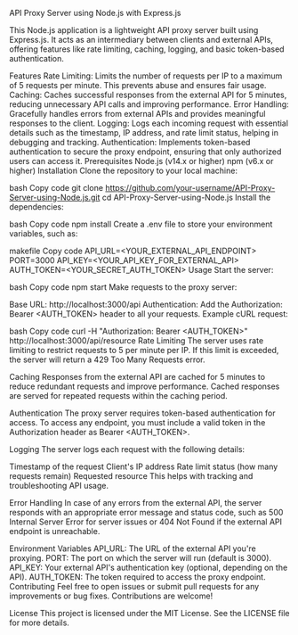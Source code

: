 API Proxy Server using Node.js with Express.js

This Node.js application is a lightweight API proxy server built using Express.js. It acts as an intermediary between clients and external APIs, offering features like rate limiting, caching, logging, and basic token-based authentication.

Features
Rate Limiting: Limits the number of requests per IP to a maximum of 5 requests per minute. This prevents abuse and ensures fair usage.
Caching: Caches successful responses from the external API for 5 minutes, reducing unnecessary API calls and improving performance.
Error Handling: Gracefully handles errors from external APIs and provides meaningful responses to the client.
Logging: Logs each incoming request with essential details such as the timestamp, IP address, and rate limit status, helping in debugging and tracking.
Authentication: Implements token-based authentication to secure the proxy endpoint, ensuring that only authorized users can access it.
Prerequisites
Node.js (v14.x or higher)
npm (v6.x or higher)
Installation
Clone the repository to your local machine:

bash
Copy code
git clone https://github.com/your-username/API-Proxy-Server-using-Node.js.git
cd API-Proxy-Server-using-Node.js
Install the dependencies:

bash
Copy code
npm install
Create a .env file to store your environment variables, such as:

makefile
Copy code
API_URL=<YOUR_EXTERNAL_API_ENDPOINT>
PORT=3000
API_KEY=<YOUR_API_KEY_FOR_EXTERNAL_API>
AUTH_TOKEN=<YOUR_SECRET_AUTH_TOKEN>
Usage
Start the server:

bash
Copy code
npm start
Make requests to the proxy server:

Base URL: http://localhost:3000/api
Authentication: Add the Authorization: Bearer <AUTH_TOKEN> header to all your requests.
Example cURL request:

bash
Copy code
curl -H "Authorization: Bearer <AUTH_TOKEN>" http://localhost:3000/api/resource
Rate Limiting
The server uses rate limiting to restrict requests to 5 per minute per IP. If this limit is exceeded, the server will return a 429 Too Many Requests error.

Caching
Responses from the external API are cached for 5 minutes to reduce redundant requests and improve performance. Cached responses are served for repeated requests within the caching period.

Authentication
The proxy server requires token-based authentication for access. To access any endpoint, you must include a valid token in the Authorization header as Bearer <AUTH_TOKEN>.

Logging
The server logs each request with the following details:

Timestamp of the request
Client's IP address
Rate limit status (how many requests remain)
Requested resource
This helps with tracking and troubleshooting API usage.

Error Handling
In case of any errors from the external API, the server responds with an appropriate error message and status code, such as 500 Internal Server Error for server issues or 404 Not Found if the external API endpoint is unreachable.

Environment Variables
API_URL: The URL of the external API you're proxying.
PORT: The port on which the server will run (default is 3000).
API_KEY: Your external API's authentication key (optional, depending on the API).
AUTH_TOKEN: The token required to access the proxy endpoint.
Contributing
Feel free to open issues or submit pull requests for any improvements or bug fixes. Contributions are welcome!

License
This project is licensed under the MIT License. See the LICENSE file for more details.
